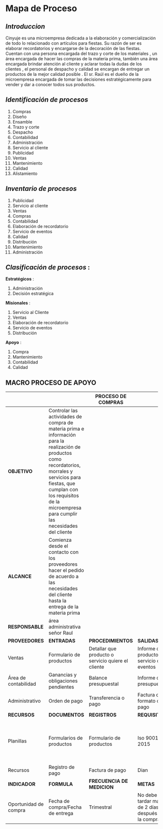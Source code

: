 # Mapa de Proceso

## ***Introduccion***

Cinyuje es una microempresa dedicada a la elaboración y comercialización de todo lo relacionado con artículos para fiestas. Su razón de ser es elaborar recordatorios y encargarse de la decoración de las fiestas.
Cuentan con una persona encargada del trazo y corte de los materiales , un área encargada de hacer las compras de la materia prima, también una área encargada brindar atención al cliente y aclarar todas la dudas de los clientes , el personal de despacho y calidad se encargan de entregar un productos de la mejor calidad posible .
El sr. Raúl es el dueño de la microempresa encargada de tomar las decisiones estratégicamente para vender y dar a conocer todos sus productos.

## ***Identificación de procesos*** 

1. Compras 
2. Diseño 
3. Ensamble 
4. Trazo y corte 
5. Despacho 
6. Contabilidad 
7. Administración 
8. Servicio al cliente 
9. Publicidad 
10. Ventas 
11. Mantenimiento 
12. Calidad 
13. Alistamiento 

## ***Inventario de procesos*** 

1. Publicidad 
2. Servicio al cliente 
3. Ventas 
4. Compras 
5. Contabilidad 
6. Elaboración de recordatorio 
7. Servicio de eventos 
8. Calidad 
9. Distribución 
10. Mantenimiento  
11. Administración 

## ***Clasificación de procesos*** :

**Estratégicos** :

1. Administración
2. Decisión estratégica

**Misionales** :

1. Servicio al Cliente
2. Ventas
3. Elaboración de recordatorio
4. Servicio de eventos
5. Distribución

**Apoyo** :

1. Compra
2. Mantenimiento
3. Contabilidad
4. Calidad

## **MACRO PROCESO DE APOYO** 

|  |  | PROCESO DE COMPRAS |  |  |
|--- | --- | --- | --- | --- |
| **OBJETIVO** | Controlar las actividades de compra de materia prima e información para la realización de productos como recordatorios, morrales y servicios para fiestas, que cumplan con los requisitos de la microempresa para cumplir las necesidades del cliente |
| **ALCANCE** | Comienza desde el contacto con los proveedores hacer el pedido de acuerdo a las necesidades del cliente hasta la entrega de la materia prima |
| **RESPONSABLE** | área administrativa señor Raul |
| **PROVEEDORES** | **ENTRADAS** | **PROCEDIMIENTOS** | **SALIDAS** | **USUARIOS** |
| Ventas | Formulario de productos | Detallar que producto o servicio quiere el cliente | Informe de producto o servicio de eventos | Administración |
| Área de contabilidad | Ganancias y obligaciones pendientes | Balance presupuestal | Informe de presupuesto | Administración |
| Administrativo | Orden de pago | Transferencia o pago | Factura o formato de pago | Contable |
| **RECURSOS** | **DOCUMENTOS** | **REGISTROS** | **REQUISITOS** | **SEGUIMIENTO** |
| Planillas | Formularios de productos | Formulario de productos | Iso 9001 2015 | Toda compra que se realice debe contar con un documento de especificación de producto |
| Recursos | Registro de pago | Factura de pago | Dian |
| **INDICADOR** | **FORMULA** | **FRECUENCIA DE MEDICION** | **METAS** | **FECHA** |
| Oportunidad de compra | Fecha de compra/Fecha de entrega | Trimestral | No debe de tardar más de 2 días después de la compra | Sept 21 |